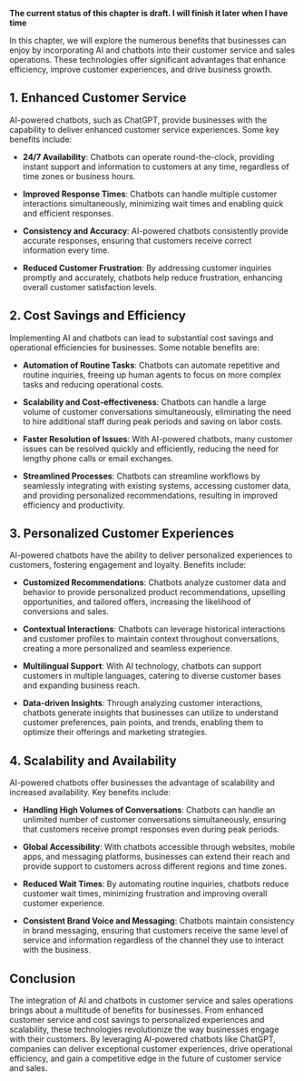 **The current status of this chapter is draft. I will finish it later when I have time**

In this chapter, we will explore the numerous benefits that businesses can enjoy by incorporating AI and chatbots into their customer service and sales operations. These technologies offer significant advantages that enhance efficiency, improve customer experiences, and drive business growth.

**1. Enhanced Customer Service**
--------------------------------

AI-powered chatbots, such as ChatGPT, provide businesses with the capability to deliver enhanced customer service experiences. Some key benefits include:

* **24/7 Availability**: Chatbots can operate round-the-clock, providing instant support and information to customers at any time, regardless of time zones or business hours.

* **Improved Response Times**: Chatbots can handle multiple customer interactions simultaneously, minimizing wait times and enabling quick and efficient responses.

* **Consistency and Accuracy**: AI-powered chatbots consistently provide accurate responses, ensuring that customers receive correct information every time.

* **Reduced Customer Frustration**: By addressing customer inquiries promptly and accurately, chatbots help reduce frustration, enhancing overall customer satisfaction levels.

**2. Cost Savings and Efficiency**
----------------------------------

Implementing AI and chatbots can lead to substantial cost savings and operational efficiencies for businesses. Some notable benefits are:

* **Automation of Routine Tasks**: Chatbots can automate repetitive and routine inquiries, freeing up human agents to focus on more complex tasks and reducing operational costs.

* **Scalability and Cost-effectiveness**: Chatbots can handle a large volume of customer conversations simultaneously, eliminating the need to hire additional staff during peak periods and saving on labor costs.

* **Faster Resolution of Issues**: With AI-powered chatbots, many customer issues can be resolved quickly and efficiently, reducing the need for lengthy phone calls or email exchanges.

* **Streamlined Processes**: Chatbots can streamline workflows by seamlessly integrating with existing systems, accessing customer data, and providing personalized recommendations, resulting in improved efficiency and productivity.

**3. Personalized Customer Experiences**
----------------------------------------

AI-powered chatbots have the ability to deliver personalized experiences to customers, fostering engagement and loyalty. Benefits include:

* **Customized Recommendations**: Chatbots analyze customer data and behavior to provide personalized product recommendations, upselling opportunities, and tailored offers, increasing the likelihood of conversions and sales.

* **Contextual Interactions**: Chatbots can leverage historical interactions and customer profiles to maintain context throughout conversations, creating a more personalized and seamless experience.

* **Multilingual Support**: With AI technology, chatbots can support customers in multiple languages, catering to diverse customer bases and expanding business reach.

* **Data-driven Insights**: Through analyzing customer interactions, chatbots generate insights that businesses can utilize to understand customer preferences, pain points, and trends, enabling them to optimize their offerings and marketing strategies.

**4. Scalability and Availability**
-----------------------------------

AI-powered chatbots offer businesses the advantage of scalability and increased availability. Key benefits include:

* **Handling High Volumes of Conversations**: Chatbots can handle an unlimited number of customer conversations simultaneously, ensuring that customers receive prompt responses even during peak periods.

* **Global Accessibility**: With chatbots accessible through websites, mobile apps, and messaging platforms, businesses can extend their reach and provide support to customers across different regions and time zones.

* **Reduced Wait Times**: By automating routine inquiries, chatbots reduce customer wait times, minimizing frustration and improving overall customer experience.

* **Consistent Brand Voice and Messaging**: Chatbots maintain consistency in brand messaging, ensuring that customers receive the same level of service and information regardless of the channel they use to interact with the business.

**Conclusion**
--------------

The integration of AI and chatbots in customer service and sales operations brings about a multitude of benefits for businesses. From enhanced customer service and cost savings to personalized experiences and scalability, these technologies revolutionize the way businesses engage with their customers. By leveraging AI-powered chatbots like ChatGPT, companies can deliver exceptional customer experiences, drive operational efficiency, and gain a competitive edge in the future of customer service and sales.
